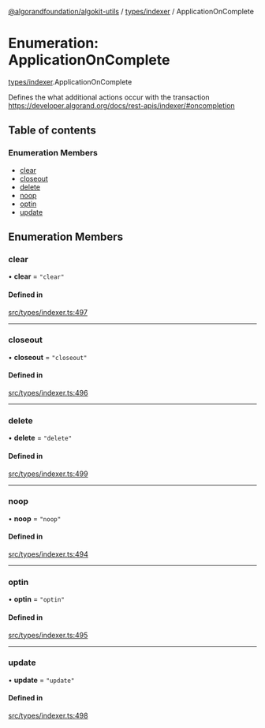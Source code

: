 [@algorandfoundation/algokit-utils](../README.md) / [types/indexer](../modules/types_indexer.md) / ApplicationOnComplete

# Enumeration: ApplicationOnComplete

[types/indexer](../modules/types_indexer.md).ApplicationOnComplete

Defines the what additional actions occur with the transaction https://developer.algorand.org/docs/rest-apis/indexer/#oncompletion

## Table of contents

### Enumeration Members

- [clear](types_indexer.ApplicationOnComplete.md#clear)
- [closeout](types_indexer.ApplicationOnComplete.md#closeout)
- [delete](types_indexer.ApplicationOnComplete.md#delete)
- [noop](types_indexer.ApplicationOnComplete.md#noop)
- [optin](types_indexer.ApplicationOnComplete.md#optin)
- [update](types_indexer.ApplicationOnComplete.md#update)

## Enumeration Members

### clear

• **clear** = ``"clear"``

#### Defined in

[src/types/indexer.ts:497](https://github.com/joe-p/algokit-utils-ts/blob/main/src/types/indexer.ts#L497)

___

### closeout

• **closeout** = ``"closeout"``

#### Defined in

[src/types/indexer.ts:496](https://github.com/joe-p/algokit-utils-ts/blob/main/src/types/indexer.ts#L496)

___

### delete

• **delete** = ``"delete"``

#### Defined in

[src/types/indexer.ts:499](https://github.com/joe-p/algokit-utils-ts/blob/main/src/types/indexer.ts#L499)

___

### noop

• **noop** = ``"noop"``

#### Defined in

[src/types/indexer.ts:494](https://github.com/joe-p/algokit-utils-ts/blob/main/src/types/indexer.ts#L494)

___

### optin

• **optin** = ``"optin"``

#### Defined in

[src/types/indexer.ts:495](https://github.com/joe-p/algokit-utils-ts/blob/main/src/types/indexer.ts#L495)

___

### update

• **update** = ``"update"``

#### Defined in

[src/types/indexer.ts:498](https://github.com/joe-p/algokit-utils-ts/blob/main/src/types/indexer.ts#L498)
